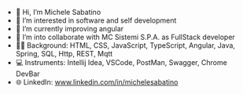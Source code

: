 - 👋 Hi, I’m Michele Sabatino
- 👀 I’m interested in software and self development
- 🌱 I’m currently improving angular
- 💞️ I’m into collaborate with MC Sistemi S.P.A. as FullStack developer
- 👨‍💻 Background: HTML, CSS, JavaScript, TypeScript, Angular, Java, Spring, SQL, Http, REST, Mqtt
- 💻 Instruments: Intellij Idea, VSCode, PostMan, Swagger, Chrome DevBar
- 🌐 LinkedIn: www.linkedin.com/in/michelesabatino
